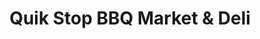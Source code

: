 ---
title: "Quik Stop BBQ Market & Deli"
url: /caryville/quik-stop-bbq-market-and-deli/
shop: deli
---